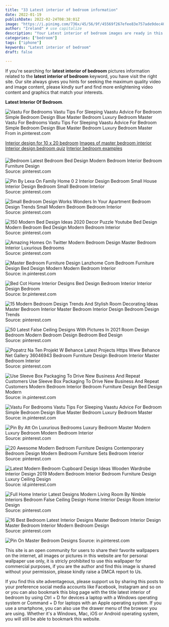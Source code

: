 ```yaml
---
title: "33 Latest interior of bedroom information"
date: 2022-01-19
publishDate: 2022-02-24T08:38:01Z
image: "https://i.pinimg.com/736x/45/56/9f/45569f267efee83e757ade9dec40ee57--luxury-bedroom-design-luxury-bedrooms.jpg"
author: "Ireland" # use capitalize
description: "Your Latest interior of bedroom images are ready in this website. Latest interior of bedroom are a topic that is being searched for and liked by netizens now. You can Find and Download the Latest interior of bedroom files here. Find and Download all royalty-free photos and vectors."
categories: ["bedroom"]
tags: ["iphone"]
keywords: "Latest interior of bedroom"
draft: false

---
```


If you're searching for **latest interior of bedroom** pictures information related to the **latest interior of bedroom** keyword, you have visit the right  site.  Our site always  gives you  hints  for seeking  the maximum  quality video and image  content, please kindly surf and find more enlightening video content and graphics  that match your interests.

**Latest Interior Of Bedroom**. 

![Vastu For Bedrooms Vastu Tips For Sleeping Vaastu Advice For Bedroom Simple Bedroom Design Blue Master Bedroom Luxury Bedroom Master](https://i.pinimg.com/originals/17/d9/ed/17d9ed9cc03015f5fb28128646003d21.jpg "Vastu For Bedrooms Vastu Tips For Sleeping Vaastu Advice For Bedroom Simple Bedroom Design Blue Master Bedroom Luxury Bedroom Master")
Vastu For Bedrooms Vastu Tips For Sleeping Vaastu Advice For Bedroom Simple Bedroom Design Blue Master Bedroom Luxury Bedroom Master From in.pinterest.com

[Interior design for 10 x 20 bedroom](/interior-design-for-10-x-20-bedroom/)
[Images of master bedroom interior](/images-of-master-bedroom-interior/)
[Interior design bedroom quiz](/interior-design-bedroom-quiz/)
[Interior bedroom examples](/interior-bedroom-examples/)



### 

 


![Bedroom Latest Bedroom Bed Design Modern Bedroom Interior Bedroom Furniture Design](https://i.pinimg.com/originals/50/f8/44/50f8443ceabb0569aa473c78b96b36b3.jpg "Bedroom Latest Bedroom Bed Design Modern Bedroom Interior Bedroom Furniture Design")
Source: pinterest.com

 

![Pin By Lexa On Family Home 0 2 Interior Design Bedroom Small House Interior Design Bedroom Small Bedroom Interior](https://i.pinimg.com/736x/71/9f/77/719f77b04bd6eacf19bb7aa68bb1a728.jpg "Pin By Lexa On Family Home 0 2 Interior Design Bedroom Small House Interior Design Bedroom Small Bedroom Interior")
Source: pinterest.com

 

![Small Bedroom Design Works Wonders In Your Apartment Bedroom Design Trends Small Modern Bedroom Bedroom Interior](https://i.pinimg.com/originals/b8/b1/7a/b8b17a6252ae89819ed5c6fcb8ee06f5.jpg "Small Bedroom Design Works Wonders In Your Apartment Bedroom Design Trends Small Modern Bedroom Bedroom Interior")
Source: pinterest.com

 

![150 Modern Bed Design Ideas 2020 Decor Puzzle Youtube Bed Design Modern Bedroom Bed Design Modern Bedroom Interior](https://i.pinimg.com/564x/9b/b2/62/9bb262d3395aba88b0039af9bfa88103.jpg "150 Modern Bed Design Ideas 2020 Decor Puzzle Youtube Bed Design Modern Bedroom Bed Design Modern Bedroom Interior")
Source: pinterest.com

 

![Amazing Homes On Twitter Modern Bedroom Design Master Bedroom Interior Luxurious Bedrooms](https://i.pinimg.com/originals/d1/34/6d/d1346d7a63f7ca0532f74adf98e6f196.jpg "Amazing Homes On Twitter Modern Bedroom Design Master Bedroom Interior Luxurious Bedrooms")
Source: pinterest.com

 

![Master Bedroom Furniture Design Lanzhome Com Bedroom Furniture Design Bed Design Modern Modern Bedroom Interior](https://i.pinimg.com/564x/ae/bd/26/aebd26ecac79fdbff929b973959a273b.jpg "Master Bedroom Furniture Design Lanzhome Com Bedroom Furniture Design Bed Design Modern Modern Bedroom Interior")
Source: in.pinterest.com

 

![Bed Cot Home Interior Designs Bed Design Bedroom Interior Interior Design Bedroom](https://i.pinimg.com/originals/a3/71/7d/a3717db9a59bc39fe98c52a951197921.jpg "Bed Cot Home Interior Designs Bed Design Bedroom Interior Interior Design Bedroom")
Source: br.pinterest.com

 

![15 Modern Bedroom Design Trends And Stylish Room Decorating Ideas Master Bedroom Interior Master Bedroom Interior Design Bedroom Design Trends](https://i.pinimg.com/originals/ed/76/f5/ed76f5b9109c506d5b05a32b20d26d5c.jpg "15 Modern Bedroom Design Trends And Stylish Room Decorating Ideas Master Bedroom Interior Master Bedroom Interior Design Bedroom Design Trends")
Source: pinterest.com

 

![50 Latest False Ceiling Designs With Pictures In 2021 Room Design Bedroom Modern Bedroom Design Bedroom Bed Design](https://i.pinimg.com/564x/a1/29/4f/a1294f7f6e23825d2507c9207755edc1.jpg "50 Latest False Ceiling Designs With Pictures In 2021 Room Design Bedroom Modern Bedroom Design Bedroom Bed Design")
Source: pinterest.com

 

![Popatrz Na Ten Projekt W Behance Latest Projects Https Www Behance Net Gallery 36046943 Bedroom Furniture Design Bedroom Interior Master Bedroom Interior](https://i.pinimg.com/originals/3f/90/c8/3f90c88077fa5b1fc3cdd6a6a71fc6fb.jpg "Popatrz Na Ten Projekt W Behance Latest Projects Https Www Behance Net Gallery 36046943 Bedroom Furniture Design Bedroom Interior Master Bedroom Interior")
Source: pinterest.com

 

![Use Sleeve Box Packaging To Drive New Business And Repeat Customers Use Sleeve Box Packaging To Drive New Business And Repeat Customers Modern Bedroom Interior Bedroom Furniture Design Bed Design Modern](https://i.pinimg.com/originals/da/5a/c0/da5ac06e908afd41b67c990d3fd6f37d.jpg "Use Sleeve Box Packaging To Drive New Business And Repeat Customers Use Sleeve Box Packaging To Drive New Business And Repeat Customers Modern Bedroom Interior Bedroom Furniture Design Bed Design Modern")
Source: in.pinterest.com

 

![Vastu For Bedrooms Vastu Tips For Sleeping Vaastu Advice For Bedroom Simple Bedroom Design Blue Master Bedroom Luxury Bedroom Master](https://i.pinimg.com/originals/17/d9/ed/17d9ed9cc03015f5fb28128646003d21.jpg "Vastu For Bedrooms Vastu Tips For Sleeping Vaastu Advice For Bedroom Simple Bedroom Design Blue Master Bedroom Luxury Bedroom Master")
Source: in.pinterest.com

 

![Pin By Att On Luxurious Bedrooms Luxury Bedroom Master Modern Luxury Bedroom Modern Bedroom Interior](https://i.pinimg.com/originals/37/64/93/376493480d3b62eac203b877ffd18b04.jpg "Pin By Att On Luxurious Bedrooms Luxury Bedroom Master Modern Luxury Bedroom Modern Bedroom Interior")
Source: pinterest.com

 

![20 Awesome Modern Bedroom Furniture Designs Contemporary Bedroom Design Modern Bedroom Furniture Sets Bedroom Interior](https://i.pinimg.com/originals/13/0b/bc/130bbc0c58161a5391cd933ae6b3cf72.jpg "20 Awesome Modern Bedroom Furniture Designs Contemporary Bedroom Design Modern Bedroom Furniture Sets Bedroom Interior")
Source: pinterest.com

 

![Latest Modern Bedroom Cupboard Design Ideas Wooden Wardrobe Interior Design 2019 Modern Bedroom Interior Bedroom Furniture Design Luxury Ceiling Design](https://i.pinimg.com/736x/b7/9f/56/b79f569b3325effc306301f6ffd40d6f.jpg "Latest Modern Bedroom Cupboard Design Ideas Wooden Wardrobe Interior Design 2019 Modern Bedroom Interior Bedroom Furniture Design Luxury Ceiling Design")
Source: id.pinterest.com

 

![Full Home Interior Latest Designs Modern Living Room By Nimble Interiors Bedroom False Ceiling Design Home Interior Design Room Interior Design](https://i.pinimg.com/originals/e3/ae/6c/e3ae6c005963c45e2de5976d210755c0.jpg "Full Home Interior Latest Designs Modern Living Room By Nimble Interiors Bedroom False Ceiling Design Home Interior Design Room Interior Design")
Source: pinterest.com

 

![16 Best Bedroom Latest Interior Designs Master Bedroom Interior Design Master Bedroom Interior Modern Bedroom Design](https://i.pinimg.com/474x/0c/ad/a4/0cada492727e9cc3a519582119b2b404.jpg "16 Best Bedroom Latest Interior Designs Master Bedroom Interior Design Master Bedroom Interior Modern Bedroom Design")
Source: pinterest.com

 

![Pin On Master Bedroom Designs](https://i.pinimg.com/736x/45/56/9f/45569f267efee83e757ade9dec40ee57--luxury-bedroom-design-luxury-bedrooms.jpg "Pin On Master Bedroom Designs")
Source: in.pinterest.com

 

This site is an open community for users to share their favorite wallpapers on the internet, all images or pictures in this website are for personal wallpaper use only, it is stricly prohibited to use this wallpaper for commercial purposes, if you are the author and find this image is shared without your permission, please kindly raise a DMCA report to Us.

If you find this site adventageous, please support us by sharing this posts to your preference social media accounts like Facebook, Instagram and so on or you can also bookmark this blog page with the title latest interior of bedroom by using Ctrl + D for devices a laptop with a Windows operating system or Command + D for laptops with an Apple operating system. If you use a smartphone, you can also use the drawer menu of the browser you are using. Whether it's a Windows, Mac, iOS or Android operating system, you will still be able to bookmark this website.
